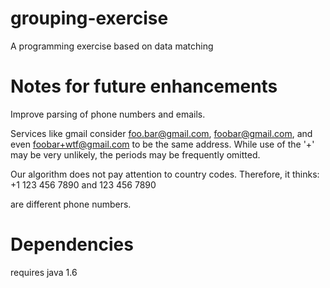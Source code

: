 grouping-exercise
=================

A programming exercise based on data matching

Notes for future enhancements
=================

Improve parsing of phone numbers and emails.

Services like gmail consider foo.bar@gmail.com, foobar@gmail.com, and even foobar+wtf@gmail.com to be the same address. While use of the '+' may be very unlikely, the periods may be frequently omitted.

Our algorithm does not pay attention to country codes. Therefore, it thinks:
+1 123 456 7890
and
123 456 7890

are different phone numbers.


Dependencies
=================
requires java 1.6
